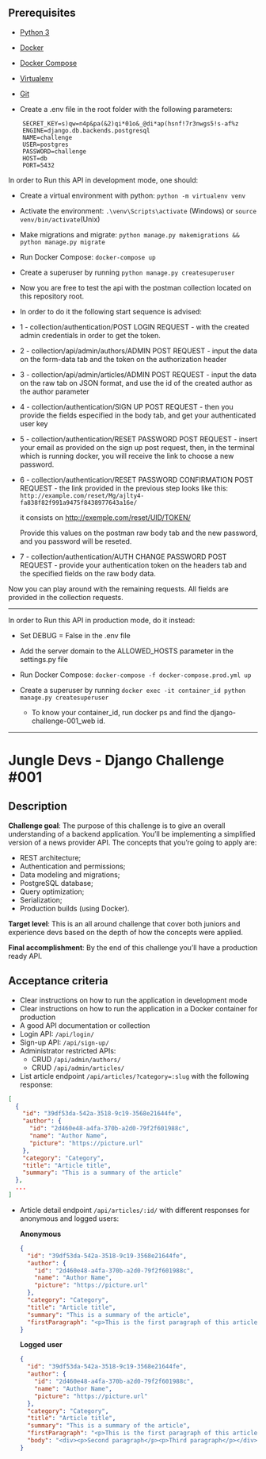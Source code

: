 ## Prerequisites

- [Python 3](https://www.python.org)
- [Docker](https://www.docker.com)
- [Docker Compose](https://docs.docker.com/compose/)
- [Virtualenv](https://github.com/pypa/virtualenv/)
- [Git](https://git-scm.com/)



- Create a .env file in the root folder with the following parameters:
```  
    SECRET_KEY=s)qw=n4p&pa(&2)qi*01o&_@di*ap(hsnf!7r3nwgs5!s-af%z
    ENGINE=django.db.backends.postgresql
    NAME=challenge
    USER=postgres
    PASSWORD=challenge
    HOST=db
    PORT=5432
```
In order to Run this API in development mode, one should:

- Create a virtual environment with python:
    `python -m virtualenv venv`

- Activate the environment:
    `.\venv\Scripts\activate` (Windows) or
    `source venv/bin/activate`(Unix)

- Make migrations and migrate:
    `python manage.py makemigrations && python manage.py migrate`

- Run Docker Compose:
    `docker-compose up`

- Create a superuser by running 
    `python manage.py createsuperuser`

- Now you are free to test the api with the postman collection located on this repository root.

- In order to do it the following start sequence is advised:

- 1 - collection/authentication/POST LOGIN REQUEST - with the created admin credentials
in order to get the token.

- 2 - collection/api/admin/authors/ADMIN POST REQUEST - input the data on the form-data tab
and the token on the authorization header

- 3 - collection/api/admin/articles/ADMIN POST REQUEST - input the data on the raw tab on JSON format,
and use the id of the created author as the author parameter

- 4 - collection/authentication/SIGN UP POST REQUEST - then you provide the fields especified in the body tab,
and get your authenticated user key

- 5 - collection/authentication/RESET PASSWORD POST REQUEST - insert your email as provided on the sign up post request,
then, in the terminal which is running docker, you will receive the link to choose a new password.

- 6 - collection/authentication/RESET PASSWORD CONFIRMATION POST REQUEST - the link provided in the previous step
looks like this:
    `http://example.com/reset/Mg/ajlty4-fa838f82f991a9475f8438977643a16e/`
      
     it consists on http://exemple.com/reset/UID/TOKEN/

     Provide this values on the postman raw body tab and the new password, and you password will be reseted.

- 7 - collection/authentication/AUTH CHANGE PASSWORD POST REQUEST - provide your authentication token on the headers tab
and the specified fields on the raw body data.

Now you can play around with the remaining requests. All fields are provided in the collection requests.

*************************************************************************************************************************

In order to Run this API in production mode, do it instead:

- Set DEBUG = False in the .env file

- Add the server domain to the ALLOWED_HOSTS parameter in the settings.py file

- Run Docker Compose:
    `docker-compose -f docker-compose.prod.yml up`

- Create a superuser by running 
    `docker exec -it container_id python manage.py createsuperuser`
    - To know your container_id, run docker ps and find the django-challenge-001_web id.


**************************************************************************************************************************

# Jungle Devs - Django Challenge #001

## Description

**Challenge goal**: The purpose of this challenge is to give an overall understanding of a backend application. You’ll be implementing a simplified version of a news provider API. The concepts that you’re going to apply are:

- REST architecture;
- Authentication and permissions;
- Data modeling and migrations;
- PostgreSQL database;
- Query optimization;
- Serialization;
- Production builds (using Docker).

**Target level**: This is an all around challenge that cover both juniors and experience devs based on the depth of how the concepts were applied.

**Final accomplishment**: By the end of this challenge you’ll have a production ready API.

## Acceptance criteria

- Clear instructions on how to run the application in development mode
- Clear instructions on how to run the application in a Docker container for production
- A good API documentation or collection
- Login API: `/api/login/`
- Sign-up API: `/api/sign-up/`
- Administrator restricted APIs:
  - CRUD `/api/admin/authors/`
  - CRUD `/api/admin/articles/`
- List article endpoint `/api/articles/?category=:slug` with the following response:
```json
[
  {
    "id": "39df53da-542a-3518-9c19-3568e21644fe",
    "author": {
      "id": "2d460e48-a4fa-370b-a2d0-79f2f601988c",
      "name": "Author Name",
      "picture": "https://picture.url"
    },
    "category": "Category",
    "title": "Article title",
    "summary": "This is a summary of the article"
  },
  ...
]
```
- Article detail endpoint `/api/articles/:id/` with different responses for anonymous and logged users:

    **Anonymous**
    ```json
    {
      "id": "39df53da-542a-3518-9c19-3568e21644fe",
      "author": {
        "id": "2d460e48-a4fa-370b-a2d0-79f2f601988c",
        "name": "Author Name",
        "picture": "https://picture.url"
      },
      "category": "Category",
      "title": "Article title",
      "summary": "This is a summary of the article",
      "firstParagraph": "<p>This is the first paragraph of this article</p>"
    }
    ```

    **Logged user**
    ```json
    {
      "id": "39df53da-542a-3518-9c19-3568e21644fe",
      "author": {
        "id": "2d460e48-a4fa-370b-a2d0-79f2f601988c",
        "name": "Author Name",
        "picture": "https://picture.url"
      },
      "category": "Category",
      "title": "Article title",
      "summary": "This is a summary of the article",
      "firstParagraph": "<p>This is the first paragraph of this article</p>",
      "body": "<div><p>Second paragraph</p><p>Third paragraph</p></div>"
    }
    ```
